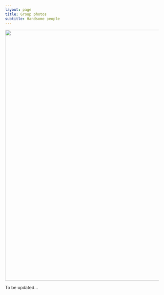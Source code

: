 ```yaml
---
layout: page
title: Group photos
subtitle: Handsome people
---
```


<img src="https://raw.githubusercontent.com/mindlab-skku/mindlab-skku.github.io/master/img/group_photo.jpg" width="820" align="center"/>

To be updated...
